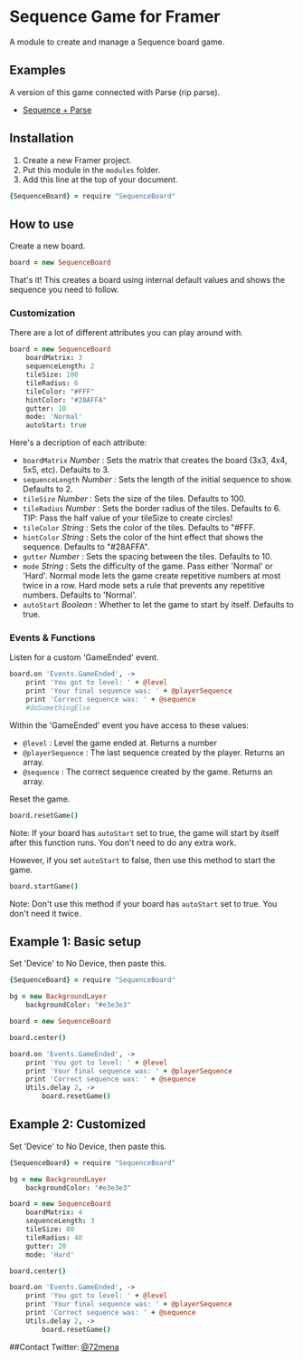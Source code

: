 # Sequence Game for Framer
A module to create and manage a Sequence board game.


## Examples
A version of this game connected with Parse (rip parse).
- [Sequence + Parse](http://setentaydos.com/frs/)


## Installation

1. Create a new Framer project.
2. Put this module in the `modules` folder.
3. Add this line at the top of your document.
```coffeescript
{SequenceBoard} = require "SequenceBoard"
```


## How to use

Create a new board.
```coffeescript
board = new SequenceBoard
```
That's it! This creates a board using internal default values and shows the sequence you need to follow.


### Customization

There are a lot of different attributes you can play around with.
```coffeescript
board = new SequenceBoard
	boardMatrix: 3
	sequenceLength: 2
	tileSize: 100
	tileRadius: 6
	tileColor: "#FFF"
	hintColor: "#28AFFA"
	gutter: 10
	mode: 'Normal'
	autoStart: true
```

Here's a decription of each attribute:
- `boardMatrix` *Number* : Sets the matrix that creates the board (3x3, 4x4, 5x5, etc). Defaults to 3.
- `sequenceLength` *Number* : Sets the length of the initial sequence to show. Defaults to 2.
- `tileSize` *Number* : Sets the size of the tiles. Defaults to 100.
- `tileRadius` *Number* : Sets the border radius of the tiles. Defaults to 6. TIP: Pass the half value of your tileSize to create circles!
- `tileColor` *String* : Sets the color of the tiles. Defaults to "#FFF.
- `hintColor` *String* : Sets the color of the hint effect that shows the sequence. Defaults to "#28AFFA".
- `gutter` *Number* : Sets the spacing between the tiles. Defaults to 10.
- `mode` *String* : Sets the difficulty of the game. Pass either 'Normal' or 'Hard'. Normal mode lets the game create repetitive numbers at most twice in a row. Hard mode sets a rule that prevents any repetitive numbers. Defaults to 'Normal'.
- `autoStart` *Boolean* : Whether to let the game to start by itself. Defaults to true.


### Events & Functions

Listen for a custom 'GameEnded' event.
```coffeescript
board.on 'Events.GameEnded', ->
	print 'You got to level: ' + @level
	print 'Your final sequence was: ' + @playerSequence
	print 'Correct sequence was: ' + @sequence
	#doSomethingElse
```
Within the 'GameEnded' event you have access to these values:
- `@level` : Level the game ended at. Returns a number
- `@playerSequence` : The last sequence created by the player. Returns an array.
- `@sequence` : The correct sequence created by the game. Returns an array.


Reset the game.
```coffeescript
board.resetGame()
```
Note: If your board has `autoStart` set to true, the game will start by itself after this function runs. You don't need to do any extra work.


However, if you set `autoStart` to false, then use this method to start the game.
```coffeescript
board.startGame()
```
Note: Don't use this method if your board has `autoStart` set to true. You don't need it twice.



## Example 1: Basic setup

Set 'Device' to No Device, then paste this.
```coffeescript
{SequenceBoard} = require "SequenceBoard"

bg = new BackgroundLayer
	backgroundColor: "#e3e3e3"

board = new SequenceBoard

board.center()

board.on 'Events.GameEnded', ->
	print 'You got to level: ' + @level
	print 'Your final sequence was: ' + @playerSequence
	print 'Correct sequence was: ' + @sequence
	Utils.delay 2, ->
		board.resetGame()
```


## Example 2: Customized

Set 'Device' to No Device, then paste this.
```coffeescript
{SequenceBoard} = require "SequenceBoard"

bg = new BackgroundLayer
	backgroundColor: "#e3e3e3"

board = new SequenceBoard
	boardMatrix: 4
	sequenceLength: 3
	tileSize: 80
	tileRadius: 40
	gutter: 20
	mode: 'Hard'

board.center()

board.on 'Events.GameEnded', ->
	print 'You got to level: ' + @level
	print 'Your final sequence was: ' + @playerSequence
	print 'Correct sequence was: ' + @sequence
	Utils.delay 2, ->
		board.resetGame()
```




##Contact
Twitter: [@72mena](http://twitter.com/72mena)
